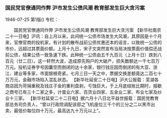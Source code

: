 ### 国民党官僚通同作弊  沪市发生公债风潮  教育部发生巨大贪污案

1946-07-25
第1版()
专栏：

　　国民党官僚通同作弊
    沪市发生公债风潮
    教育部发生巨大贪污案
    【新华社南京二十一日电】沪讯：自上月以来，此间统一公债市场发生大风潮，其原因是十个月来，官僚官商的投机家，有计划的散布战前公债优惠还本的谣言，以致统一公债的市价，远超过其票面价额。上月十九日，宋子文突然宣布当局决按票面价值偿还战前公债，结果公债一致急速下跌。此种统一公债由五千九百元（上月十日）跌到八百元（廿二日）。这一轩然大波，造成原先购户的大破产，损失数额达一千七百万万元。投机证券字号因囊空而倒闭的达十余家，银行钱庄因而倒闭的有大亚、浙江、建业等多家，市面银根奇紧。七月三日一天之中，票据交换差额竟达二百七十万万元，金融市场陷入混乱状态。
    【新华社延安二十日电】沪大公报载：芜湖各商店因为苛捐重税及钱庄子金的重利盘剥，亏蚀巨大，于上月底结账比期时，报歇之商号已有三十二家之多，计蛋业六家、百货业四家、五金业二家、布业七家及纱业十三家。
    【新华社延安二十二日电】据六月十八日北平益世报载：国民党教育部总务司负责人，“曾以行政院调配该部之飞机座位三千个的三分之二以黑市出卖，最低价每位四十万元，最高达九十万元以上”。
